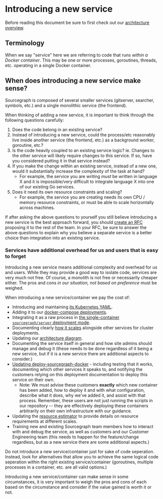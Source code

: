 # Introducing a new service

Before reading this document be sure to first check out our [architecture overview](https://docs.sourcegraph.com/dev/background-information/architecture).

## Terminology

When we say "service" here we are referring to code that runs _within a Docker container_. This may be one or more processes, goroutines, threads, etc. operating in a single Docker container.

## When does introducing a new service make sense?

Sourcegraph is composed of several smaller services (gitserver, searcher, symbols, etc.) and a single monolithic service (the frontend).

When thinking of adding a new service, it is important to think through the following questions carefully:

1. Does the code belong in an existing service?
2. Instead of introducing a new service, could the process/etc reasonably live inside another service (the frontend, etc.) as a background worker, goroutine, etc.?
3. Is the code heavily coupled to an existing service logic? ie. Changes to the other service will likely require changes to this service. If so, have you considered putting it in that service instead?
4. If you make the change within an existing service, instead of a new one, would it substantially increase the complexity of the task at hand?
    - For example, the service you are writing _must_ be written in language X and it is impossible/very difficult to integrate language X into one of our existing Go services.
5. Does it need its own resource constraints and scaling?
   - For example, the service you are creating needs its own CPU / memory resource constraints, or must be able to scale horizontally across machines.

If after asking the above questions to yourself you still believe introducing a new service is the best approach forward, you should [create an RFC](https://about.sourcegraph.com/handbook/engineering/rfcs) proposing it to the rest of the team. In your RFC, be sure to answer the above questions to explain why you believe a separate service is a better choice than integration into an existing service.

### Services have additional overhead for us and users that is easy to forget

Introducing a new service means additional complexity and overhead for us and users. While they may provide a good way to isolate code, services are very much not free. Of course, a monolith is not free or necessarily cheaper either. The pros and cons _in our situation, not based on preference_ must be weighed.

When introducing a new service/container we pay the cost of:

- Introducing and maintaining [its Kubernetes YAML](https://github.com/sourcegraph/deploy-sourcegraph/tree/master/base).
- Adding it to our [docker-compose deployments](https://github.com/sourcegraph/deploy-sourcegraph-docker/pull/38).
- Integrating it as a raw process in [the single-container `sourcegraph/server` deployment mode](https://github.com/sourcegraph/sourcegraph/tree/master/cmd/server).
- Documenting clearly [how it scales](https://docs.sourcegraph.com/admin/install/kubernetes/scale) alongside other services for cluster deployments.
- Updating our [architecture diagram](https://docs.sourcegraph.com/dev/background-information/architecture).
- Documenting the service itself in general and how site admins should manage and debug it (these needs to be done regardless of it being a new service, but if it is a new service there are additional aspects to consider.)
- [Updating deploy-sourcegraph-docker](https://github.com/sourcegraph/deploy-sourcegraph-docker) - including testing that it works, documenting which other services it speaks to, and notifying the customers relying on this deployment documentation to deploy this service on their own.
  - Note: We must advise these customers **exactly** which new container has been added, how to deploy it and with what configuration, describe what it does, why we've added it, and assist with that process. Remember, these users are not just running the scripts in our repository -- they are effectively deploying these containers arbitrarily on their own infrastructure with our guidance.
 - Updating the [resource estimator](https://docs.sourcegraph.com/admin/install/resource_estimator) to provide details on resource requirements at different scales.
 - Training new and existing Sourcegraph team members how to interact with and debug the service, as well as customers and our Customer Engineering team (this needs to happen for the feature/change regardless, but as a new service there are some additional aspects.)

Do not introduce a new service/container just for sake of code seperation. Instead, look for alternatives that allow you to achieve the same logical code seperation within the right existing service/container (goroutines, multiple processes in a container, etc. are all valid options.)

Introducing a new service/container can make sense in some circumstances, it is very important to weigh the pros and cons of each based on the circumstance and consider if the value gained is worth it or not.
